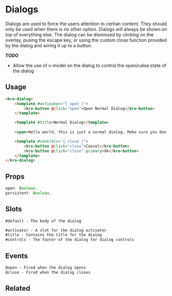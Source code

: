 # Dialogs
Dialogs are used to force the users attention to certian content. They should only be used when there is no other option. Dialogs
will always be shown on top of everything else. The dialog can be dismissed by clicking on the overlay, pusing the escape key, or using the custom
close function provided by the dialog and wiring it up to a button.

**TODO**
- Allow the use of v-model on the dialog to control the open/calse state of the dialog

## Usage

<dialog-demo></dialog-demo>

```html
<kro-dialog>
    <template #activator="{ open }">
        <kro-button @click="open">Open Normal Dialog</kro-button>
    </template>

    <template #title>Normal Dialog</template>
    
    <span>Hello world, this is just a normal dialog. Make sure you don't annoy your users with these hecking things!</span>

    <template #controls="{ close }">
        <kro-button @click="close">Cancel</kro-button>
        <kro-button @click="close" primary>Ok</kro-button>
    </template>
</kro-dialog>
```

## Props

```ts
open: Boolean,
persistent: Boolean,
```

## Slots
```html
#default - The body of the dialog

#activator - A slot for the dialog activator
#title - Contains the title for the dialog
#controls - The footer of the dialog for dialog controls
```

## Events

```html
@open - Fired when the dialog opens
@close - Fired when the dialog closes
```

## Related
<press-article-link title="Dividers" subtitle="For dividing content, because sometimes you need to do that" to="/components/divider"></press-article-link>
